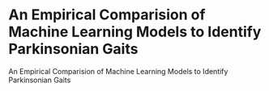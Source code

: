 # An Empirical Comparision of Machine Learning Models to Identify Parkinsonian Gaits
An Empirical Comparision of Machine Learning Models to Identify Parkinsonian Gaits
